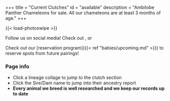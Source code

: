 +++
title = "Current Clutches"
id = "available"
description = "Ambilobe Panther Chameleons for sale. All our chameleons are at least 3 months of age."
+++

{{< load-photoswipe >}}

Follow us on social media! Check out [<i class='fa fa-1x fa-facebook'></i>](https://www.facebook.com/jonmarkhill), [<i class='fab  fa-1x fa-tiktok'></i>](tiktok.com/@ipardalis) or [<i class='fa fa-1x fa-instagram'></i>](https://www.instagram.com/ipardalis/) 

Check out our [reservation program]({{< ref "babies/upcoming.md" >}}) to reserve spots from future pairings!


### Page info
- Click a lineage collage to jump to the clutch section
- Click the Sire/Dam name to jump into their ancestry report
- **Every animal we breed is well researched and we keep our records up to date**
